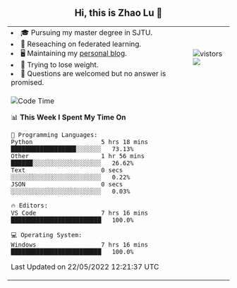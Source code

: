 <h2 align="center"> Hi, this is Zhao Lu 👋</h2>

<table style="overflow:hidden;">
    <tr> 
        <td>
            <li>🎓 Pursuing my master degree in SJTU.</li>
            <li>🌱 Reseaching on federated learning.</li>
            <li>🖥️ Maintaining my <a href="https://ifarewell.xyz">personal blog</a>.</li>
            <li>💪 Trying to lose weight.</li>
            <li>💬 Questions are welcomed but no answer is promised.</li> 
        </td>
        <td>
            <img src="https://visitor-badge.glitch.me/badge?page_id=ifarewell" alt="vistors" />
        <br>
          <img src="https://github-readme-stats.vercel.app/api?username=ifarewell&theme=graywhite&hide=prs,contribs&show_icons=true&hide_border=true&icon_color=CE1D2D&text_color=718096&bg_color=ffffff&hide_title=true" />
        </td>
    </tr>
    <tr>
        <td colspan="2">
            
<!--START_SECTION:waka-->
![Code Time](http://img.shields.io/badge/Code%20Time-150%20hrs%2024%20mins-blue)

📊 **This Week I Spent My Time On** 

```text
💬 Programming Languages: 
Python                   5 hrs 18 mins       ██████████████████░░░░░░░   73.13% 
Other                    1 hr 56 mins        ██████░░░░░░░░░░░░░░░░░░░   26.62% 
Text                     0 secs              ░░░░░░░░░░░░░░░░░░░░░░░░░   0.22% 
JSON                     0 secs              ░░░░░░░░░░░░░░░░░░░░░░░░░   0.03%

🔥 Editors: 
VS Code                  7 hrs 16 mins       █████████████████████████   100.0%

💻 Operating System: 
Windows                  7 hrs 16 mins       █████████████████████████   100.0%

```


 Last Updated on 22/05/2022 12:21:37 UTC
<!--END_SECTION:waka-->
            
</td></tr>
</table>

